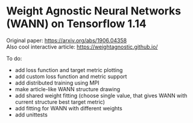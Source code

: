 # Weight Agnostic Neural Networks (WANN) on Tensorflow 1.14

Original paper: https://arxiv.org/abs/1906.04358 <br/>
Also cool interactive article: https://weightagnostic.github.io/

To do:
- add loss function and target metric plotting
- add custom loss function and metric support
- add distributed training using MPI
- make article-like WANN structure drawing
- add shared weight fitting (choose single value, that gives WANN with current structure best target metric)
- add fitting for WANN with different weights
- add unittests
